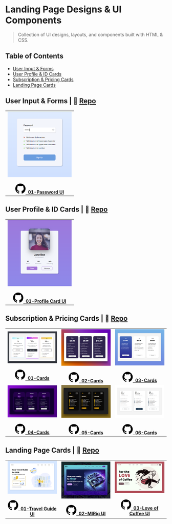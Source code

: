 # Landing Page Designs & UI Components
>Collection of UI designs, layouts, and components built with HTML & CSS.

## Table of Contents

* [User Input & Forms](#user-input--forms--link)
* [User Profile & ID Cards](#user-profile--id-cards--link)
* [Subscription & Pricing Cards](#subscription--pricing-cards--link)
* [Landing Page Cards](#landing-page-cards--link)

## User Input & Forms | :link: [Repo](./User-Input-and-Forms)
<table>
    <tr>
        <td align="center">
        <a href="./User-Input-and-Forms/01-Password-UI">
            <img src="./User-Input-and-Forms/01-Password-UI/assets/demo.png" width="200" alt="01-Password UI" />
        </a>
        <br />
        <br />
        <a href="./User-Input-and-Forms/01-Password-UI"><img src="./assets/github.svg"/>&nbsp;&nbsp;<b>01-Password UI</b></a>
        </td>
    </tr>
</table>

## User Profile & ID Cards | :link: [Repo](./Profile-ID-Cards)

<table>
    <tr>
        <td align="center">
        <a href="./Profile-ID-Cards/01-Profile-Card-UI">
            <img src="./Profile-ID-Cards/01-Profile-Card-UI/assets/demo.png" width="200" alt="01-Profile Card UI" />
        </a>
        <br />
        <br />
        <a href="./Profile-ID-Cards/01-Profile-Card-UI"><img src="./assets/github.svg"/>&nbsp;&nbsp;<b>01-Profile Card UI</b></a>
        </td>
    </tr>
</table>

## Subscription & Pricing Cards | :link: [Repo](./Subscription-Pricing-Cards)

<table>
    <tr>
        <td align="center">
            <a href="./Subscription-Pricing-Cards/01-Cards">
                <img src="./Subscription-Pricing-Cards/01-Cards/assets/demo.png" width="200" alt="01-Cards" />
            </a>
            <br />
            <br />
            <a href="./Subscription-Pricing-Cards/01-Cards"><img src="./assets/github.svg"/>&nbsp;&nbsp;<b>01-Cards</b></a>
        </td>
        <td align="center">
            <a href="./Subscription-Pricing-Cards/02-Cards">
                <img src="./Subscription-Pricing-Cards/02-Cards/assets/demo.png" width="200" alt="02-Cards" />
            </a>
            <br />
            <br />
            <a href="./Subscription-Pricing-Cards/02-Cards"><img src="./assets/github.svg"/>&nbsp;&nbsp;<b>02-Cards</b></a>
        </td>
        <td align="center">
            <a href="./Subscription-Pricing-Cards/03-Cards">
                <img src="./Subscription-Pricing-Cards/03-Cards/assets/demo.png" width="200" alt="03-Cards" />
            </a>
            <br />
            <br />
            <a href="./Subscription-Pricing-Cards/03-Cards"><img src="./assets/github.svg"/>&nbsp;&nbsp;<b>03-Cards</b></a>
        </td>
    </tr>
    <tr>
        <td align="center">
            <a href="./Subscription-Pricing-Cards/04-Cards">
                <img src="./Subscription-Pricing-Cards/04-Cards/assets/demo.png" width="200" alt="04-Cards" />
            </a>
            <br />
            <br />
            <a href="./Subscription-Pricing-Cards/04-Cards"><img src="./assets/github.svg"/>&nbsp;&nbsp;<b>04-Cards</b></a>
        </td>
        <td align="center">
            <a href="./Subscription-Pricing-Cards/05-Cards">
                <img src="./Subscription-Pricing-Cards/05-Cards/assets/demo.png" width="200" alt="05-Cards" />
            </a>
            <br />
            <br />
            <a href="./Subscription-Pricing-Cards/05-Cards"><img src="./assets/github.svg"/>&nbsp;&nbsp;<b>05-Cards</b></a>
        </td>
        <td align="center">
            <a href="./Subscription-Pricing-Cards/06-Cards">
                <img src="./Subscription-Pricing-Cards/06-Cards/assets/demo.png" width="200" alt="06-Cards" />
            </a>
            <br />
            <br />
            <a href="./Subscription-Pricing-Cards/06-Cards"><img src="./assets/github.svg"/>&nbsp;&nbsp;<b>06-Cards</b></a>
        </td>
    </tr>
</table>

## Landing Page Cards | :link: [Repo](./Landing-Page-Cards)

<table>
    <tr>
        <td align="center">
            <a href="./Landing-Page-Cards/01-Travel-Guide-UI">
                <img src="./Landing-Page-Cards/01-Travel-Guide-UI/assets/demo.png" width="200" alt="Travel Guide UI" />
            </a>
            <br />
            <br />
            <a href="./Landing-Page-Cards/01-Travel-Guide-UI"><img src="./assets/github.svg"/>&nbsp;&nbsp;<b>01-Travel Guide UI</b></a>
        </td>
        <td align="center">
            <a href="./Landing-Page-Cards/02-MIRig">
                <img src="./Landing-Page-Cards/02-MIRig/assets/demo.png" width="200" alt="MIRig UI" />
            </a>
            <br />
            <br />
            <a href="./Landing-Page-Cards/02-MIRig"><img src="./assets/github.svg"/>&nbsp;&nbsp;<b>02-MIRig UI</b></a>
        </td>
        <td align="center">
            <a href="./Landing-Page-Cards/03-Love-of-Coffee">
                <img src="./Landing-Page-Cards/03-Love-of-Coffee/assets/demo.png" width="200" alt="Love of Coffee UI" />
            </a>
            <br />
            <br />
            <a href="./Landing-Page-Cards/03-Love-of-Coffee"><img src="./assets/github.svg"/>&nbsp;&nbsp;<b>03-Love of Coffee UI</b></a>
        </td>
    </tr>
</table>